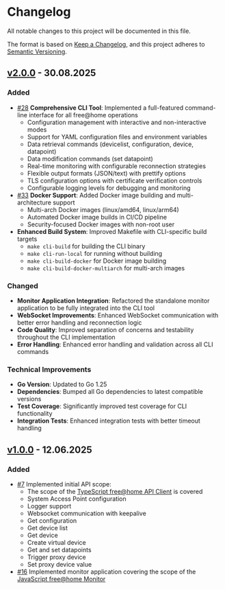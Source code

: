# Changelog

All notable changes to this project will be documented in this file.

The format is based on [Keep a Changelog](https://keepachangelog.com/en/1.1.0/),
and this project adheres to [Semantic Versioning](https://semver.org/spec/v2.0.0.html).

## [v2.0.0](https://github.com/pgerke/freeathome/releases/tag/2.0.0) - 30.08.2025

### Added

- [#28](https://github.com/pgerke/freeathome/issues/28) **Comprehensive CLI Tool**: Implemented a full-featured command-line interface for all free@home operations
  - Configuration management with interactive and non-interactive modes
  - Support for YAML configuration files and environment variables
  - Data retrieval commands (devicelist, configuration, device, datapoint)
  - Data modification commands (set datapoint)
  - Real-time monitoring with configurable reconnection strategies
  - Flexible output formats (JSON/text) with prettify options
  - TLS configuration options with certificate verification controls
  - Configurable logging levels for debugging and monitoring
- [#33](https://github.com/pgerke/freeathome/issues/33) **Docker Support**: Added Docker image building and multi-architecture support
  - Multi-arch Docker images (linux/amd64, linux/arm64)
  - Automated Docker image builds in CI/CD pipeline
  - Security-focused Docker images with non-root user
- **Enhanced Build System**: Improved Makefile with CLI-specific build targets
  - `make cli-build` for building the CLI binary
  - `make cli-run-local` for running without building
  - `make cli-build-docker` for Docker image building
  - `make cli-build-docker-multiarch` for multi-arch images

### Changed

- **Monitor Application Integration**: Refactored the standalone monitor application to be fully integrated into the CLI tool
- **WebSocket Improvements**: Enhanced WebSocket communication with better error handling and reconnection logic
- **Code Quality**: Improved separation of concerns and testability throughout the CLI implementation
- **Error Handling**: Enhanced error handling and validation across all CLI commands

### Technical Improvements

- **Go Version**: Updated to Go 1.25
- **Dependencies**: Bumped all Go dependencies to latest compatible versions
- **Test Coverage**: Significantly improved test coverage for CLI functionality
- **Integration Tests**: Enhanced integration tests with better timeout handling

## [v1.0.0](https://github.com/pgerke/freeathome/releases/tag/1.0.0) - 12.06.2025

### Added

- [#7](https://github.com/pgerke/freeathome/issues/7) Implemented initial API scope:
  - The scope of the [TypeScript free@home API Client](https://github.com/pgerke/freeathome-local-api-client) is covered
  - System Access Point configuration
  - Logger support
  - Websocket communication with keepalive
  - Get configuration
  - Get device list
  - Get device
  - Create virtual device
  - Get and set datapoints
  - Trigger proxy device
  - Set proxy device value
- [#16](https://github.com/pgerke/freeathome/issues/16) Implemented monitor application covering the scope of the [JavaScript free@home Monitor](https://github.com/pgerke/freeathome-monitor)
